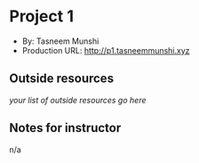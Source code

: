 # Project 1
+ By: Tasneem Munshi
+ Production URL: <http://p1.tasneemmunshi.xyz>

## Outside resources
*your list of outside resources go here*

## Notes for instructor
n/a
